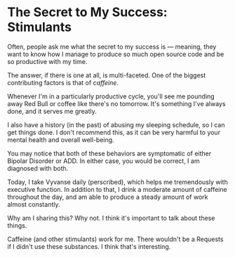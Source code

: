 # The Secret to My Success: Stimulants

Often, people ask me what the secret to my success is — meaning, they want to
know how I manage to produce so much open source code and be so productive
with my time.

The answer, if there is one at all, is multi-faceted. One of the biggest
contributing factors is that of *caffeine*.

Whenever I'm in a particularly productive cycle, you'll see me pounding away
Red Bull or coffee like there's no tomorrow. It's something I've
always done, and it serves me greatly.

I also have a history (in the past) of abusing my sleeping schedule, so I can
get things done. I don't recommend this, as it can be very harmful to your
mental health and overall well-being.

You may notice that both of these behaviors are symptomatic of either Bipolar
Disorder or ADD. In either case, you would be correct, I am diagnosed with both.

Today, I take Vyvanse daily (perscribed), which helps me tremendously with executive
function. In addition to that, I drink a moderate amount of caffeine throughout
the day, and am able to produce a steady amount of work almost constantly.

Why am I sharing this? Why not. I think it's important to talk about these things.

Caffeine (and other stimulants) work for me. There wouldn't be a Requests if I
didn't use these substances. I think that's interesting.